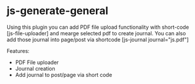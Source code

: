 # js-generate-general
Using this plugin you can add PDF file upload functionality with short-code [js-file-uploader] and mearge selected pdf to create journal. You can also add those journal into page/post via shortcode [js-journal journal="js.pdf"]

Features:
<ul>
  <li>PDF File uploader</li>
  <li>Journal creation</li>
  <li>Add journal to post/page via short code</li>
</ul>
